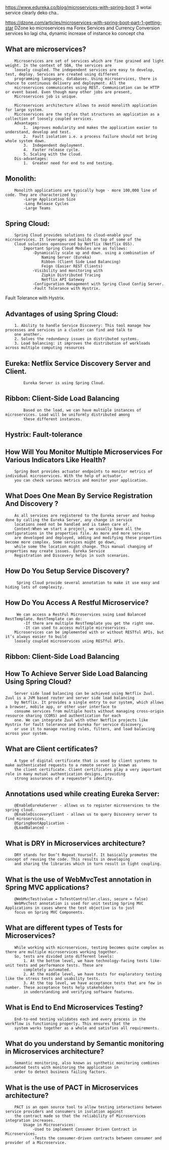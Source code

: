 https://www.edureka.co/blog/microservices-with-spring-boot   3 wotai service clearly deko cha..

https://dzone.com/articles/microservices-with-spring-boot-part-1-getting-star   DZone ko microservices ma Forex Services and Currency 
Conversion services ko lagi cha, dynamic increase of instance ko concept cha 

## What are microservices?
		Microservices are set of services which are fine grained and light weight. In the context of SOA, the services are 
		loosely coupled. The independent services are easy to develop, test, deploy. Services are created using different 
		programming languages, databases. Using microservices, there is chance to continuous delivery and deployment. All the
		microservices communicates using REST. Communication can be HTTP or event based. Even though many other jobs are present,
		Microservices job is unique.

		Microservices architecture allows to avoid monolith application for large system.
		Microservices are the styles that structures an application as a collection of loosely coupled services. 
		Advantages: 
			1.  improves modularity and makes the application easier to understand, develop and test.
			2.  Fault isolation i.e. a process failure should not bring whole system down.
			3.  Independent deployment. 
			4.  Faster release cycle.
			5. Scaling with the cloud. 
		Dis-advantages: 
			1.  Greater need for end to end testing.
			
## Monolith: 
		Monolith applications are typically huge - more 100,000 line of code. They are characterized by:
			-Large Application Size
			-Long Release Cycles
			-Large Teams
			
## Spring Cloud: 
		Spring Cloud provides solutions to cloud-enable your microservices. It leverages and builds on top of some of the 
		Cloud solutions opensourced by Netflix (Netflix OSS).
			Important Spring Cloud Modules are as follows:
				-Dynamically scale up and down. using a combination of
					Naming Server (Eureka)
					Ribbon (Client Side Load Balancing)
					Feign (Easier REST Clients)
				-Visibility and monitoring with
					Zipkin Distributed Tracing
					Netflix API Gateway
				-Configuration Management with Spring Cloud Config Server.
				-Fault Tolerance with Hystrix.

Fault Tolerance with Hystrix.
			
## Advantages of using Spring Cloud:
		1. Ability to handle Service Discovery: This tool manage how processes and services in a cluster can find and talk to 
		one another.
		2. Solves the redundancy issues in distributed systems.
		3. Load balancing: it improves the distribution of workloads across multiple computing resources
			
## Eureka: Netflix Service Discovery Server and Client.
			Eureka Server is using Spring Cloud.
			
## Ribbon: Client-Side Load Balancing
			Based on the load, we can have multiple instances of microservices. Load will be uniformly distributed among 
			these different instances. 

## Hystrix: Fault-tolerance 
		

## How Will You Monitor Multiple Microservices For Various Indicators Like Health?
		Spring Boot provides actuator endpoints to monitor metrics of individual microservices. With the help of actuator, 
		you can check various metrics and monitor your application.
		
## What Does One Mean By Service Registration And Discovery ?
		As all services are registered to the Eureka server and hookup done by calling the Eureka Server, any change in service
		locations need not be handled and is taken care of. 
		Context:When we start a project, we usually have all the configurations in the properties file. As more and more services
		are developed and deployed, adding and modifying these properties become more complex. Some services might go down, 
		while some the location might change. This manual changing of properties may create issues. Eureka Service 
		Registration and Discovery helps in such scenarios.
		
## How Do You Setup Service Discovery?
		 Spring Cloud provide several annotation to make it use easy and hiding lots of complexity.
		 
## How Do You Access A Restful Microservice?
		 We can access a RestFul Microservices suing Load Balanced RestTemplate. RestTemplate can do:
			-If there are multiple RestTemplate you get the right one.
			-It can used to access multiple microservices.
		Microservices can be implemented with or without RESTful APIs, but it’s always easier to build 
		loosely coupled microservices using RESTful APIs.

## Ribbon: Client-Side Load Balancing 			
## How To Achieve Server Side Load Balancing Using Spring Cloud?
		Server side load balancing can be achieved using Netflix Zuul. Zuul is a JVM based router and server side load balancing
		by Netflix. It provides a single entry to our system, which allows a browser, mobile app, or other user interface to
		consume services from multiple hosts without managing cross-origin resource sharing (CORS) and authentication for each 
		one. We can integrate Zuul with other Netflix projects like Hystrix for fault tolerance and Eureka for service discovery, 
		or use it to manage routing rules, filters, and load balancing across your system.
		
##  What are Client certificates?
		A type of digital certificate that is used by client systems to make authenticated requests to a remote server is known as
		the client certificate. Client certificates play a very important role in many mutual authentication designs, providing
		strong assurances of a requester’s identity.

## Annotations used while creating Eureka Server: 
		@EnableEurekaServer - allows us to register microservices to the spring cloud.
		@EnableDiscoveryClient - allows us to query Discovery server to find miroservices.
		@SpringBootApplication - 
		@LoadBalanced - 
		
##  What is DRY in Microservices architecture?
		DRY stands for Don’t Repeat Yourself. It basically promotes the concept of reusing the code. This results in developing 
		and sharing the libraries which in turn result in tight coupling.
		
		
## What is the use of WebMvcTest annotation in Spring MVC applications?
		@WebMvcTest(value = ToTestController.class, secure = false)
		WebMvcTest annotation is used for unit testing Spring MVC Applications in cases where the test objective is to just 
		focus on Spring MVC Components. 
		
## What are different types of Tests for Microservices?
		While working with microservices, testing becomes quite complex as there are multiple microservices working together. 
		So, tests are divided into different levels:
			1. At the bottom level, we have technology-facing tests like- unit tests and performance tests. These are 
			completely automated.
			2. At the middle level, we have tests for exploratory testing like the stress tests and usability tests.
			3. At the top level, we have acceptance tests that are few in number. These acceptance tests help stakeholders 
			in understanding and verifying software features.
			
##  What is End to End Microservices Testing?
		End-to-end testing validates each and every process in the workflow is functioning properly. This ensures that the 
		system works together as a whole and satisfies all requirements.


## What do you understand by Semantic monitoring in Microservices architecture?
		Semantic monitoring, also known as synthetic monitoring combines automated tests with monitoring the application in 
		order to detect business failing factors.
			
##  What is the use of PACT in Microservices architecture?
		PACT is an open source tool to allow testing interactions between service providers and consumers in isolation against 
		the contract made so that the reliability of Microservices integration increases.
			Usage in Microservices:
				-Used to implement Consumer Driven Contract in Microservices.
				-Tests the consumer-driven contracts between consumer and provider of a Microservice.
